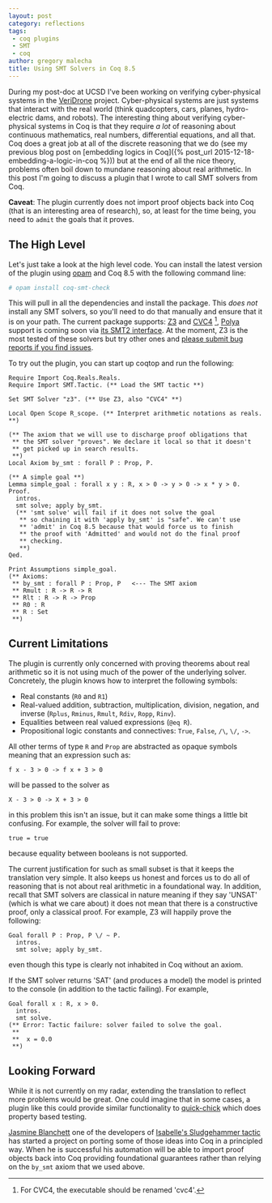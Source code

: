 ```yaml
---
layout: post
category: reflections
tags:
 - coq plugins
 - SMT
 - coq
author: gregory malecha
title: Using SMT Solvers in Coq 8.5
---
```


During my post-doc at UCSD I've been working on verifying cyber-physical systems in the [VeriDrone](http://veridrone.ucsd.edu) project.
Cyber-physical systems are just systems that interact with the real world (think quadcopters, cars, planes, hydro-electric dams, and robots).
The interesting thing about verifying cyber-physical systems in Coq is that they require *a lot* of reasoning about continuous mathematics, real numbers, differential equations, and all that.
Coq does a great job at all of the discrete reasoning that we do (see my previous blog post on [embedding logics in Coq]({% post_url 2015-12-18-embedding-a-logic-in-coq %})) but at the end of all the nice theory, problems often boil down to mundane reasoning about real arithmetic.
In this post I'm going to discuss a plugin that I wrote to call SMT solvers from Coq.

**Caveat**: The plugin currently does not import proof objects back into Coq (that is an interesting area of research), so, at least for the time being, you need to ```admit``` the goals that it proves.

## The High Level ##

Let's just take a look at the high level code.
You can install the latest version of the plugin using [opam]() and Coq 8.5 with the following command line:

~~~bash
# opam install coq-smt-check
~~~

This will pull in all the dependencies and install the package.
This *does not* install any SMT solvers, so you'll need to do that manually and ensure that it is on your path.
The current package supports: [Z3](https://github.com/Z3Prover/z3) and [CVC4](http://cvc4.cs.nyu.edu/web/) [^fn-cvc4], [Polya](https://github.com/avigad/polya) support is coming soon via [its SMT2 interface](https://github.com/rlewis1988/smtlib2polya).
At the moment, Z3 is the most tested of these solvers but try other ones and [please submit bug reports if you find issues](https://github.com/gmalecha/coq-smt-check).

To try out the plugin, you can start up coqtop and run the following:

~~~coq
Require Import Coq.Reals.Reals.
Require Import SMT.Tactic. (** Load the SMT tactic **)

Set SMT Solver "z3". (** Use Z3, also "CVC4" **)

Local Open Scope R_scope. (** Interpret arithmetic notations as reals. **)

(** The axiom that we will use to discharge proof obligations that
 ** the SMT solver "proves". We declare it local so that it doesn't
 ** get picked up in search results.
 **)
Local Axiom by_smt : forall P : Prop, P.

(** A simple goal **)
Lemma simple_goal : forall x y : R, x > 0 -> y > 0 -> x * y > 0.
Proof.
  intros.
  smt solve; apply by_smt.
  (** 'smt solve' will fail if it does not solve the goal
   ** so chaining it with 'apply by_smt' is "safe". We can't use
   ** 'admit' in Coq 8.5 because that would force us to finish
   ** the proof with 'Admitted' and would not do the final proof
   ** checking.
   **)
Qed.

Print Assumptions simple_goal.
(** Axioms:
 ** by_smt : forall P : Prop, P   <--- The SMT axiom
 ** Rmult : R -> R -> R
 ** Rlt : R -> R -> Prop
 ** R0 : R
 ** R : Set
 **)
~~~

## Current Limitations ##

The plugin is currently only concerned with proving theorems about real arithmetic so it is not using much of the power of the underlying solver.
Concretely, the plugin knows how to interpret the following symbols:

   * Real constants (```R0``` and ```R1```)
   * Real-valued addition, subtraction, multiplication, division, negation, and inverse (```Rplus```, ```Rminus```, ```Rmult```, ```Rdiv```, ```Ropp```, ```Rinv```).
   * Equalities between real valued expressions (```@eq R```).
   * Propositional logic constants and connectives: ```True```, ```False```, ```/\```, ```\/```, ```->```.

All other terms of type ```R``` and ```Prop``` are abstracted as opaque symbols meaning that an expression such as:

~~~coq
f x - 3 > 0 -> f x + 3 > 0
~~~

will be passed to the solver as

~~~coq
X - 3 > 0 -> X + 3 > 0
~~~

in this problem this isn't an issue, but it can make some things a little bit confusing.
For example, the solver will fail to prove:

~~~coq
true = true
~~~

because equality between booleans is not supported.

The current justification for such as small subset is that it keeps the translation very simple.
It also keeps us honest and forces us to do all of reasoning that is not about real arithmetic in a foundational way.
In addition, recall that SMT solvers are classical in nature meaning if they say 'UNSAT' (which is what we care about) it does not mean that there is a constructive proof, only a classical proof.
For example, Z3 will happily prove the following:

~~~coq
Goal forall P : Prop, P \/ ~ P.
  intros.
  smt solve; apply by_smt.
~~~

even though this type is clearly not inhabited in Coq without an axiom.

If the SMT solver returns 'SAT' (and produces a model) the model is printed to the console (in addition to the tactic failing).
For example,

~~~coq
Goal forall x : R, x > 0.
  intros.
  smt solve.
(** Error: Tactic failure: solver failed to solve the goal.
 **
 **  x = 0.0
 **)
~~~

## Looking Forward ##

While it is not currently on my radar, extending the translation to reflect more problems would be great.
One could imagine that in some cases, a plugin like this could provide similar functionality to [quick-chick](https://github.com/QuickChick) which does property based testing.

[Jasmine Blanchett](http://people.mpi-inf.mpg.de/~jblanche/) one of the developers of [Isabelle's Sludgehammer tactic](http://people.mpi-inf.mpg.de/~jblanche/#sledgehammer) has started a project on porting some of those ideas into Coq in a principled way.
When he is successful his automation will be able to import proof objects back into Coq providing foundational guarantees rather than relying on the ```by_smt``` axiom that we used above.

[^fn-cvc4]: For CVC4, the executable should be renamed 'cvc4'.